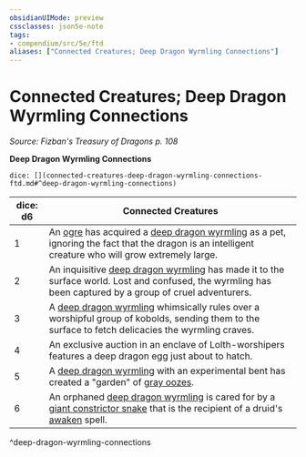 ```yaml
---
obsidianUIMode: preview
cssclasses: json5e-note
tags:
- compendium/src/5e/ftd
aliases: ["Connected Creatures; Deep Dragon Wyrmling Connections"]
---
```

# Connected Creatures; Deep Dragon Wyrmling Connections
*Source: Fizban's Treasury of Dragons p. 108* 

**Deep Dragon Wyrmling Connections**

`dice: [](connected-creatures-deep-dragon-wyrmling-connections-ftd.md#^deep-dragon-wyrmling-connections)`

| dice: d6 | Connected Creatures |
|----------|---------------------|
| 1 | An [ogre](/3-Mechanics/CLI/bestiary/giant/ogre.md) has acquired a [deep dragon wyrmling](/3-Mechanics/CLI/bestiary/dragon/deep-dragon-wyrmling-ftd.md) as a pet, ignoring the fact that the dragon is an intelligent creature who will grow extremely large. |
| 2 | An inquisitive [deep dragon wyrmling](/3-Mechanics/CLI/bestiary/dragon/deep-dragon-wyrmling-ftd.md) has made it to the surface world. Lost and confused, the wyrmling has been captured by a group of cruel adventurers. |
| 3 | A [deep dragon wyrmling](/3-Mechanics/CLI/bestiary/dragon/deep-dragon-wyrmling-ftd.md) whimsically rules over a worshipful group of kobolds, sending them to the surface to fetch delicacies the wyrmling craves. |
| 4 | An exclusive auction in an enclave of Lolth-worshipers features a deep dragon egg just about to hatch. |
| 5 | A [deep dragon wyrmling](/3-Mechanics/CLI/bestiary/dragon/deep-dragon-wyrmling-ftd.md) with an experimental bent has created a "garden" of [gray oozes](/3-Mechanics/CLI/bestiary/ooze/gray-ooze.md). |
| 6 | An orphaned [deep dragon wyrmling](/3-Mechanics/CLI/bestiary/dragon/deep-dragon-wyrmling-ftd.md) is cared for by a [giant constrictor snake](/3-Mechanics/CLI/bestiary/beast/giant-constrictor-snake.md) that is the recipient of a druid's [awaken](/3-Mechanics/CLI/spells/awaken.md) spell. |
^deep-dragon-wyrmling-connections